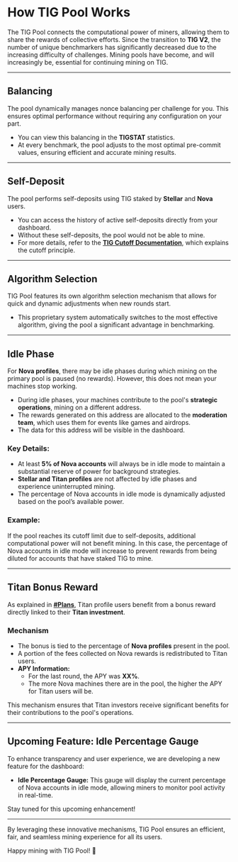 # How TIG Pool Works

The TIG Pool connects the computational power of miners, allowing them to share the rewards of collective efforts. Since the transition to **TIG V2**, the number of unique benchmarkers has significantly decreased due to the increasing difficulty of challenges. Mining pools have become, and will increasingly be, essential for continuing mining on TIG.

---

## Balancing

The pool dynamically manages nonce balancing per challenge for you. This ensures optimal performance without requiring any configuration on your part.

- You can view this balancing in the **TIGSTAT** statistics.
- At every benchmark, the pool adjusts to the most optimal pre-commit values, ensuring efficient and accurate mining results.

---

## Self-Deposit

The pool performs self-deposits using TIG staked by **Stellar** and **Nova** users.

- You can access the history of active self-deposits directly from your dashboard.
- Without these self-deposits, the pool would not be able to mine.
- For more details, refer to the **[TIG Cutoff Documentation](#)**, which explains the cutoff principle.

---

## Algorithm Selection

TIG Pool features its own algorithm selection mechanism that allows for quick and dynamic adjustments when new rounds start.

- This proprietary system automatically switches to the most effective algorithm, giving the pool a significant advantage in benchmarking.

---

## Idle Phase

For **Nova profiles**, there may be idle phases during which mining on the primary pool is paused (no rewards). However, this does not mean your machines stop working.

- During idle phases, your machines contribute to the pool's **strategic operations**, mining on a different address.
- The rewards generated on this address are allocated to the **moderation team**, which uses them for events like games and airdrops.
- The data for this address will be visible in the dashboard.

### Key Details:

- At least **5% of Nova accounts** will always be in idle mode to maintain a substantial reserve of power for background strategies.
- **Stellar and Titan profiles** are not affected by idle phases and experience uninterrupted mining.
- The percentage of Nova accounts in idle mode is dynamically adjusted based on the pool’s available power.

### Example:

If the pool reaches its cutoff limit due to self-deposits, additional computational power will not benefit mining. In this case, the percentage of Nova accounts in idle mode will increase to prevent rewards from being diluted for accounts that have staked TIG to mine.

---

## Titan Bonus Reward  

As explained in **[#Plans](#)**, Titan profile users benefit from a bonus reward directly linked to their **Titan investment**.

### Mechanism  

- The bonus is tied to the percentage of **Nova profiles** present in the pool.  
- A portion of the fees collected on Nova rewards is redistributed to Titan users.  
- **APY Information:**  
  - For the last round, the APY was **XX%**.  
  - The more Nova machines there are in the pool, the higher the APY for Titan users will be.  

This mechanism ensures that Titan investors receive significant benefits for their contributions to the pool's operations.  

---

## Upcoming Feature: Idle Percentage Gauge

To enhance transparency and user experience, we are developing a new feature for the dashboard:

- **Idle Percentage Gauge:** This gauge will display the current percentage of Nova accounts in idle mode, allowing miners to monitor pool activity in real-time.

Stay tuned for this upcoming enhancement!

---

By leveraging these innovative mechanisms, TIG Pool ensures an efficient, fair, and seamless mining experience for all its users.

Happy mining with TIG Pool! 🚀
